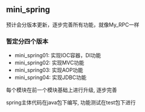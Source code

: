## mini_spring
预计会分版本更新，逐步完善所有功能，就像My_RPC一样

### 暂定分四个版本
- mini_spring01: 实现IOC容器，DI功能
- mini_spring02: 实现MVC功能
- mini_spring03: 实现AOP功能
- mini_spring04: 实现JDBC功能

每个模块在前一个模块基础上进行升级, 逐步完善

spring主体代码在java包下编写, 功能测试在test包下进行
